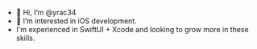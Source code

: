 - 👋 Hi, I’m @yrac34
- 👀 I’m interested in iOS development. 
- I'm experienced in SwiftUI + Xcode and looking to grow more in these skills. 
<!-- - 🌱 I’m currently learning 
- 💞️ I’m looking to collaborate on ...
- 📫 How to reach me ... -->

<!---
yrac34/yrac34 is a ✨ special ✨ repository because its `README.md` (this file) appears on your GitHub profile.
You can click the Preview link to take a look at your changes.
--->
